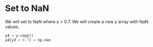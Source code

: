 # Set to NaN

We will set to NaN where y > 0.7. We will create a new y array with NaN values.

```python
y4 = y.copy()
y4[y3 > 0.7] = np.nan
```
